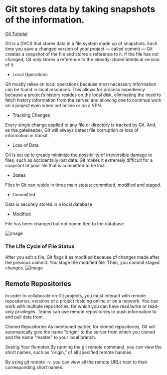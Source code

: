 # Git stores data by taking snapshots of the information.


[Git Tutorial](https://blog.udemy.com/git-tutorial-a-comprehensive-guide/#1###Snapshots)

Git is a DVCS that stores data in a file system made up of snapshots. Each time you save a changed version of your project — called commit — Git creates a snapshot of the file and stores a reference to it. 
If the file has not changed, Git only stores a reference to the already-stored identical version of it.

- Local Operations

Git mostly relies on local operations because most necessary information can be found in local resources. 
This allows for process expediency because a project’s history resides on the local disk, eliminating the need to fetch history information from the server, and allowing one to continue work on a project even when not online or on a VPN.

- Tracking Changes

Every single change applied to any file or directory is tracked by Git. And, as the gatekeeper, Git will always detect file corruption or loss of information in transit.

- Loss of Data

Git is set up to greatly minimize the possibility of irreversible damage to files, such as accidentally lost data. 
Git makes it extremely difficult for a snapshot of your file that is committed to be lost.

- States

Files in Git can reside in three main states: committed, modified and staged.

- Committed

Data is securely stored in a local database

- Modified

File has been changed but not committed to the database

![image](https://user-images.githubusercontent.com/73135321/126853874-8d639f21-83a7-42fb-bff0-43ba67ca0260.png)

### The Life Cycle of File Status
After you edit a file, Git flags it as modified because of changes made after the previous commit.
You stage the modified file.
Then, you commit staged changes.
![image](https://user-images.githubusercontent.com/73135321/126853918-84a5cc63-c0c0-4b03-b8b3-abedd405fc73.png)

## Remote Repositories
In order to collaborate on Git projects, you must interact with remote repositories, versions of a project residing online or on a network. You can work with multiple repositories, for which you can have read/write or read-only privileges. Teams can use remote repositories to push information to and pull data from.

Cloned Repositories
As mentioned earlier, for cloned repositories, Git will automatically give the name “origin” to the server from which you cloned and the name “master” to your local branch.

Seeing Your Remotes
By running the git remote command, you can view the short names, such as “origin,” of all specified remote handles.

By using git remote -v, you can view all the remote URLs next to their corresponding short names.

